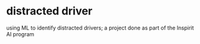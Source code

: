 # distracted driver

using ML to identify distracted drivers; a project done as part of the Inspirit AI program
